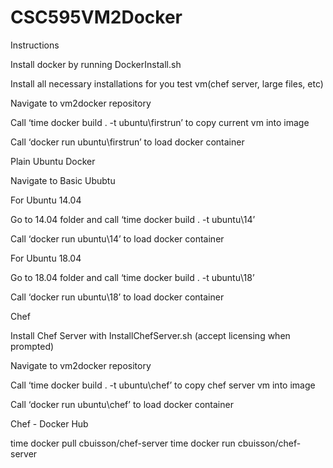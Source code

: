 # CSC595VM2Docker

Instructions

Install docker by running DockerInstall.sh

Install all necessary installations for you test vm(chef server, large files, etc)

Navigate to vm2docker repository

Call ‘time docker build . -t ubuntu\firstrun’ to copy current vm into image

Call ‘docker run ubuntu\firstrun’ to load docker container

Plain Ubuntu Docker

Navigate to Basic Ububtu

For Ubuntu 14.04

Go to 14.04 folder and call ‘time docker build . -t ubuntu\14’

Call ‘docker run ubuntu\14’ to load docker container

For Ubuntu 18.04

Go to 18.04 folder and call ‘time docker build . -t ubuntu\18’

Call ‘docker run ubuntu\18’ to load docker container

Chef

Install Chef Server with InstallChefServer.sh (accept licensing when prompted)

Navigate to vm2docker repository

Call ‘time docker build . -t ubuntu\chef’ to copy chef server vm into image

Call ‘docker run ubuntu\chef’ to load docker container


Chef - Docker Hub

time docker pull cbuisson/chef-server
time docker run cbuisson/chef-server



